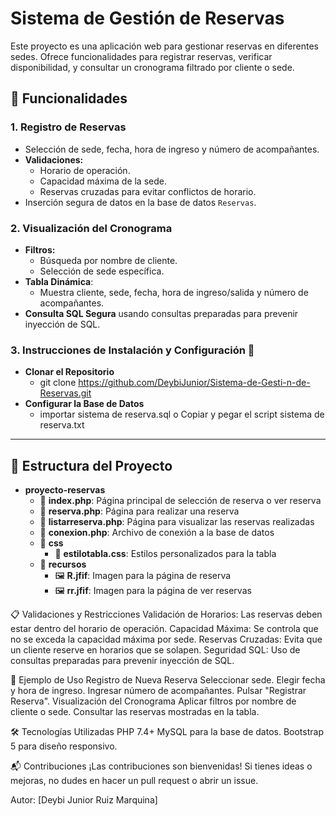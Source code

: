 # Sistema de Gestión de Reservas

Este proyecto es una aplicación web para gestionar reservas en diferentes sedes. Ofrece funcionalidades para registrar reservas, verificar disponibilidad, y consultar un cronograma filtrado por cliente o sede.

## 📝 Funcionalidades

### 1. **Registro de Reservas**
- Selección de sede, fecha, hora de ingreso y número de acompañantes.
- **Validaciones:**
  - Horario de operación.
  - Capacidad máxima de la sede.
  - Reservas cruzadas para evitar conflictos de horario.
- Inserción segura de datos en la base de datos `Reservas`.

### 2. **Visualización del Cronograma**
- **Filtros:**
  - Búsqueda por nombre de cliente.
  - Selección de sede específica.
- **Tabla Dinámica**:
  - Muestra cliente, sede, fecha, hora de ingreso/salida y número de acompañantes.
- **Consulta SQL Segura** usando consultas preparadas para prevenir inyección de SQL.

### 3. **Instrucciones de Instalación y Configuración** 🚀 
- **Clonar el Repositorio**
  - git clone https://github.com/DeybiJunior/Sistema-de-Gesti-n-de-Reservas.git
- **Configurar la Base de Datos**
  - importar sistema de reserva.sql o Copiar y pegar el script sistema de reserva.txt

---

## 📁 Estructura del Proyecto
- **proyecto-reservas**  
  - 📄 **index.php**: Página principal de selección de reserva o ver reserva  
  - 📄 **reserva.php**: Página para realizar una reserva  
  - 📄 **listarreserva.php**: Página para visualizar las reservas realizadas  
  - 📄 **conexion.php**: Archivo de conexión a la base de datos  
  - 📁 **css**  
    - 🎨 **estilotabla.css**: Estilos personalizados para la tabla  
  - 📁 **recursos**  
    - 🖼️ **R.jfif**: Imagen para la página de reserva  
    - 🖼️ **rr.jfif**: Imagen para la página de ver reservas

📋 Validaciones y Restricciones
Validación de Horarios: Las reservas deben estar dentro del horario de operación.
Capacidad Máxima: Se controla que no se exceda la capacidad máxima por sede.
Reservas Cruzadas: Evita que un cliente reserve en horarios que se solapen.
Seguridad SQL: Uso de consultas preparadas para prevenir inyección de SQL.

🌟 Ejemplo de Uso
Registro de Nueva Reserva
Seleccionar sede.
Elegir fecha y hora de ingreso.
Ingresar número de acompañantes.
Pulsar "Registrar Reserva".
Visualización del Cronograma
Aplicar filtros por nombre de cliente o sede.
Consultar las reservas mostradas en la tabla.

🛠️ Tecnologías Utilizadas
PHP 7.4+
MySQL para la base de datos.
Bootstrap 5 para diseño responsivo.

📬 Contribuciones
¡Las contribuciones son bienvenidas! Si tienes ideas o mejoras, no dudes en hacer un pull request o abrir un issue.

Autor: [Deybi Junior Ruiz Marquina]
